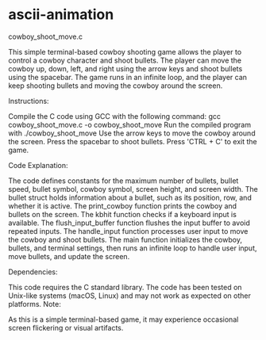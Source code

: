 # ascii-animation


cowboy_shoot_move.c

This simple terminal-based cowboy shooting game allows the player to control a cowboy character and shoot bullets. The player can move the cowboy up, down, left, and right using the arrow keys and shoot bullets using the spacebar. The game runs in an infinite loop, and the player can keep shooting bullets and moving the cowboy around the screen.

Instructions:

Compile the C code using GCC with the following command: gcc cowboy_shoot_move.c -o cowboy_shoot_move
Run the compiled program with ./cowboy_shoot_move
Use the arrow keys to move the cowboy around the screen.
Press the spacebar to shoot bullets.
Press 'CTRL + C' to exit the game.


Code Explanation:

The code defines constants for the maximum number of bullets, bullet speed, bullet symbol, cowboy symbol, screen height, and screen width.
The bullet struct holds information about a bullet, such as its position, row, and whether it is active.
The print_cowboy function prints the cowboy and bullets on the screen.
The kbhit function checks if a keyboard input is available.
The flush_input_buffer function flushes the input buffer to avoid repeated inputs.
The handle_input function processes user input to move the cowboy and shoot bullets.
The main function initializes the cowboy, bullets, and terminal settings, then runs an infinite loop to handle user input, move bullets, and update the screen.


Dependencies:

This code requires the C standard library.
The code has been tested on Unix-like systems (macOS, Linux) and may not work as expected on other platforms.
Note:

As this is a simple terminal-based game, it may experience occasional screen flickering or visual artifacts.
